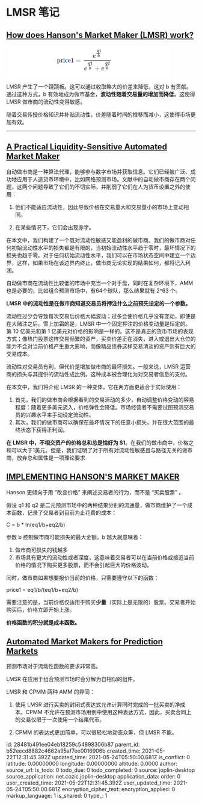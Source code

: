 # LMSR 笔记

## [How does Hanson's Market Maker (LMSR) work?](https://quant.stackexchange.com/questions/7826/how-does-hansons-market-maker-lmsr-work)

![image-20210522203737262](https://raw.githubusercontent.com/Whisker17/ImageStoreService/main/image-20210522203737262.png)

LMSR 产生了一个跷跷板。这可以通过收取略大的价差来降低，这对 b 有贡献。通过这种方式，b 有效地成为做市基金，**波动性随着交易量的增加而降低**。这使得 LMSR 做市商的流动性变得敏感。

随着交易传授价格知识并补贴流动性，价差随着时间的推移而减小，这使得市场更加有效。

------

## [A Practical Liquidity-Sensitive Automated Market Maker](https://www.cs.cmu.edu/~./sandholm/liquidity-sensitive%20automated%20market%20maker.teac.pdf)

自动做市商是一种算法代理，能够参与数字市场并获取信息。它们已经被广泛、成功地应用于人造货币环境中，比如网络预测市场。文献中的自动做市商存在两个问题，这两个问题导致了它们的不切实际，并削弱了它们在人为货币设置之外的使用：

1. 他们不能适应流动性，因此导致价格在交易量大和交易量小的市场上变动相同。

2. 在某些情况下，它们会出现赤字。

在本文中，我们构建了一个既对流动性敏感又能盈利的做市商。我们的做市商对任何初始流动性水平的损失都是有限的，当初始流动性水平趋于零时，最坏情况下的损失也趋于零。对于任何初始流动性水平，我们可以在市场状态空间中建立一个边界，这样，如果市场在该边界内终止，做市商无论实现的结果如何，都将记入利润。

自动做市商在流动性比较低的市场中充当一个对手盘，同时在复杂环境下，AMM 也是必要的，比如组合预测市场中，有64个球队，那么结果就有 2^63 个。

**LMSR 中的流动性是在做市商知道交易员将押注什么之前预先设定的一个参数。** 

流动性过少会导致每次交易后价格大幅波动；过多会使价格几乎没有变动，即使是在大赌注之后。雪上加霜的是，LMSR 中一个固定押注的价格变动量是恒定的。第 10 亿美元和第 1 亿美元对价格的影响是一样的。这不是真正的货币市场的表现方式；像热门股票这样交易频繁的资产，买卖价差正在消失，进入或退出大仓位的能力不会对当前价格产生重大影响，而像精品债券这样交易清淡的资产则有巨大的交易成本。

流动性对交易员有利，但代价是增加做市商的最坏损失。一般来说，LMSR 运营商的损失与其提供的流动性成比例。这种成本被合理化为对交易者信息的支付。

在本文中，我们将介绍 LMSR 的一种变体，它在两方面更适合于实际使用：

1. 首先，我们的做市商会根据看到的交易活动的多少，自动调整价格变动的容易程度：随着更多美元流入，价格弹性会降低。市场经营者不需要试图预测交易员的兴趣水平来手动设定流动性。
2. 其次，我们的做市商可以确保在最坏情况下的任意小损失，并在很大范围的最终状态下获得正利润。

**在 LMSR 中，不相交资产的价格总和总是恰好为 $1**。在我们的做市商中，价格之和可以大于1美元。但是，我们证明了对于所有对流动性敏感且与路径无关的做市商，放弃总和属性是一项理论要求

## [IMPLEMENTING HANSON'S MARKET MAKER](http://blog.oddhead.com/2006/10/30/implementing-hansons-market-maker/)

Hanson 更倾向于用 “改变价格” 来阐述交易者的行为，而不是 “买卖股票” 。

假设 q1 和 q2 是二元预测市场中的两种结果分别的流通量，做市商维护了一个成本函数，记录了交易者到目前为止花费的成本：

C = b * ln(eq1/b+eq2/b)

参数 b 控制做市商可能损失的最大金额。b 越大就意味着：

1. 做市商可损失的钱越多
2. 市场具有更大的流动性或者深度，这意味着交易者可以在当前价格或接近当前价格的情况下购买更多股票，而不会引起巨大的价格波动。

同时，做市商如果想要报价当前的价格，只需要遵守以下的函数：

price1 = eq1/b/(eq1/b+eq2/b)

需要注意的是，当前价格仅适用于购买**少量**（实际上是无限的）股票。交易者开始购买后，价格立即开始上涨。

**价格函数的积分就是成本函数。**

## [Automated Market Makers for Prediction Markets](https://docs.gnosis.io/conditionaltokens/docs/introduction3/)

预测市场对于流动性函数的要求非常高。

LMSR 在应用于组合预测市场时会分解为自相似的组件。

LMSR 和 CPMM 两种 AMM 的异同：

1. 使用 LMSR 进行买卖的封闭式表达式允许计算同时完成的一批买卖的净成本。CPMM 不允许在预测市场用例中使用这种表达方式，因此，买卖合同上的交易仅限于一次使用一个结果代币。

2. CPMM 的表达式更加简单，可以很轻松地动态众筹，但 LMSR 不能。

id: 28481b491ee04eb18259c54898306b87
parent_id: b52eecd8882c4662a95af7ee0016906b
created_time: 2021-05-22T12:31:45.392Z
updated_time: 2021-05-24T05:50:00.681Z
is_conflict: 0
latitude: 0.00000000
longitude: 0.00000000
altitude: 0.0000
author: 
source_url: 
is_todo: 0
todo_due: 0
todo_completed: 0
source: joplin-desktop
source_application: net.cozic.joplin-desktop
application_data: 
order: 0
user_created_time: 2021-05-22T12:31:45.392Z
user_updated_time: 2021-05-24T05:50:00.681Z
encryption_cipher_text: 
encryption_applied: 0
markup_language: 1
is_shared: 0
type_: 1